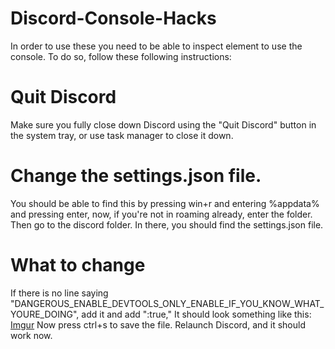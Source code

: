 # Discord-Console-Hacks
In order to use these you need to be able to inspect element to use the console.
To do so, follow these following instructions:
# Quit Discord
Make sure you fully close down Discord using the "Quit Discord" button in the system tray, or use task manager to close it down.

# Change the settings.json file.
You should be able to find this by pressing win+r and entering %appdata% and pressing enter, now, if you're not in roaming already, enter the folder. Then go to the discord folder. In there, you should find the settings.json file.

# What to change
If there is no line saying "DANGEROUS_ENABLE_DEVTOOLS_ONLY_ENABLE_IF_YOU_KNOW_WHAT_YOURE_DOING", add it and add ":true,"
It should look something like this:
<a href="https://imgur.com/a/OguGgZh" target="_blank" rel="noopener noreferrer">Imgur</a>
Now press ctrl+s to save the file. Relaunch Discord, and it should work now.
